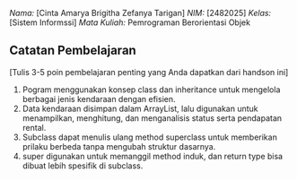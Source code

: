 *Nama:* [Cinta Amarya Brigitha Zefanya Tarigan]
*NIM:* [2482025]
*Kelas:* [Sistem Informssi]
*Mata Kuliah:* Pemrograman Berorientasi Objek

## Catatan Pembelajaran
[Tulis 3-5 poin pembelajaran penting yang Anda dapatkan dari handson ini]
1. Pogram menggunakan konsep class dan inheritance untuk mengelola berbagai jenis kendaraan dengan efisien.
2. Data kendaraan disimpan dalam ArrayList, lalu digunakan untuk menampilkan, menghitung, dan menganalisis status serta pendapatan rental.
3. Subclass dapat menulis ulang method superclass untuk memberikan prilaku berbeda tanpa mengubah struktur dasarnya.
4. super digunakan untuk memanggil method induk, dan return type bisa dibuat lebih spesifik di subclass.